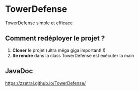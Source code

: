 # TowerDefense

TowerDefense simple et efficace

## Comment redéployer le projet ?

1. **Cloner** le projet (ultra méga giga important!!!)
2. **Se rendre** dans la class TowerDefense est exécuter la main

## JavaDoc
https://zzetral.github.io/TowerDefense/
